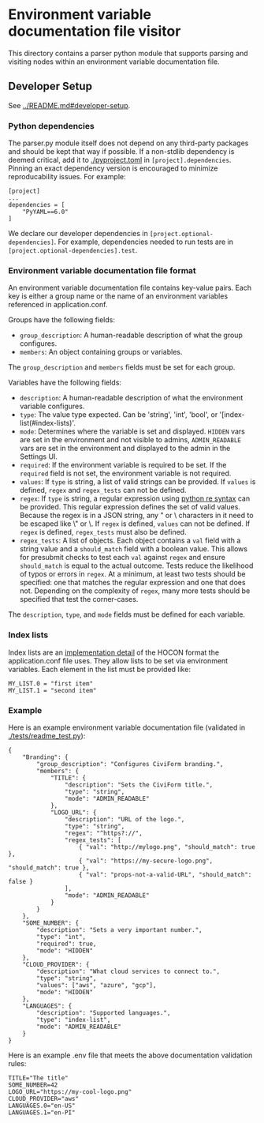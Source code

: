 # Environment variable documentation file visitor

This directory contains a parser python module that supports parsing and
visiting nodes within an environment variable documentation file.

## Developer Setup

See [../README.md#developer-setup](../README.md#developer-setup).

### Python dependencies

The parser.py module itself does not depend on any third-party packages and
should be kept that way if possible. If a non-stdlib dependency is deemed
critical, add it to [./pyproject.toml](./pyproject.toml) in
`[project].dependencies`. Pinning an exact dependency version is encouraged to
minimize reproducability issues. For example:

```
[project]
...
dependencies = [
    "PyYAML==6.0"
]
```

We declare our developer dependencies in `[project.optional-dependencies]`. For
example, dependencies needed to run tests are in
`[project.optional-dependencies].test`.

### Environment variable documentation file format

An environment variable documentation file contains key-value pairs. Each key
is either a group name or the name of an environment variables referenced in
application.conf.

Groups have the following fields:

- `group_description`: A human-readable description of what the group
  configures.
- `members`: An object containing groups or variables.

The `group_description` and `members` fields must be set for each group.

Variables have the following fields:

- `description`: A human-readable description of what the environment variable
  configures.
- `type`: The value type expected. Can be 'string', 'int', 'bool', or
  '[index-list(#index-lists)'.
- `mode`: Determines where the variable is set and displayed. `HIDDEN` vars are
  set in the environment and not visible to admins, `ADMIN_READABLE` vars are set
  in the environment and displayed to the admin in the Settings UI.
- `required`: If the environment variable is required to be set. If the
  `required` field is not set, the environment variable is not required.
- `values`: If `type` is string, a list of valid strings can be provided. If
  `values` is defined, `regex` and `regex_tests` can not be defined.
- `regex`: If `type` is string, a regular expression using [python re
  syntax](https://docs.python.org/3/library/re.html#regular-expression-syntax)
  can be provided. This regular expression defines the set of valid values.
  Because the regex is in a JSON string, any " or \ characters in it need to be
  escaped like \\" or \\\. If `regex` is defined, `values` can not be defined.
  If `regex` is defined, `regex_tests` must also be defined.
- `regex_tests`: A list of objects. Each object contains a `val` field with a
  string value and a `should_match` field with a boolean value. This allows for
  presubmit checks to test each `val` against `regex` and ensure `should_match`
  is equal to the actual outcome. Tests reduce the likelihood of typos or
  errors in `regex`. At a minimum, at least two tests should be specified: one
  that matches the regular expression and one that does not. Depending on the
  complexity of `regex`, many more tests should be specified that test the
  corner-cases.

The `description`, `type`, and `mode` fields must be defined for each variable.

### Index lists

Index lists are an [implementation
detail](https://github.com/lightbend/config/blob/main/HOCON.md#conversion-of-numerically-indexed-objects-to-arrays)
of the HOCON format the application.conf file uses. They allow lists to be set
via environment variables. Each element in the list must be provided like:

```
MY_LIST.0 = "first item"
MY_LIST.1 = "second item"
```

### Example

Here is an example environment variable documentation file (validated in
[./tests/readme_test.py](./tests/readme_test.py)):

```env-var-docs-file-example
{
    "Branding": {
        "group_description": "Configures CiviForm branding.",
        "members": {
            "TITLE": {
                "description": "Sets the CiviForm title.",
                "type": "string",
                "mode": "ADMIN_READABLE"
            },
            "LOGO_URL": {
                "description": "URL of the logo.",
                "type": "string",
                "regex": "^https?://",
                "regex_tests": [
                    { "val": "http://mylogo.png", "should_match": true },
                    { "val": "https://my-secure-logo.png", "should_match": true },
                    { "val": "props-not-a-valid-URL", "should_match": false }
                ],
                "mode": "ADMIN_READABLE"
            }
        }
    },
    "SOME_NUMBER": {
        "description": "Sets a very important number.",
        "type": "int",
        "required": true,
        "mode": "HIDDEN"
    },
    "CLOUD_PROVIDER": {
        "description": "What cloud services to connect to.",
        "type": "string",
        "values": ["aws", "azure", "gcp"],
        "mode": "HIDDEN"
    },
    "LANGUAGES": {
        "description": "Supported languages.",
        "type": "index-list",
        "mode": "ADMIN_READABLE"
    }
}
```

Here is an example .env file that meets the above documentation validation rules:

```
TITLE="The title"
SOME_NUMBER=42
LOGO_URL="https://my-cool-logo.png"
CLOUD_PROVIDER="aws"
LANGUAGES.0="en-US"
LANGUAGES.1="en-PI"
```
